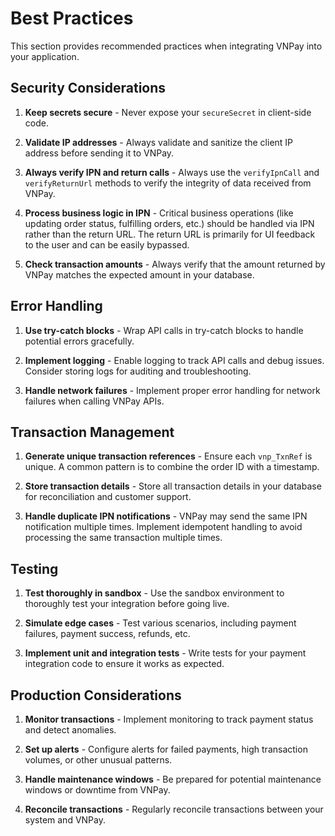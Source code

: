 # Best Practices

This section provides recommended practices when integrating VNPay into your application.

## Security Considerations

1. **Keep secrets secure** - Never expose your `secureSecret` in client-side code.

2. **Validate IP addresses** - Always validate and sanitize the client IP address before sending it to VNPay.

3. **Always verify IPN and return calls** - Always use the `verifyIpnCall` and `verifyReturnUrl` methods to verify the integrity of data received from VNPay.

4. **Process business logic in IPN** - Critical business operations (like updating order status, fulfilling orders, etc.) should be handled via IPN rather than the return URL. The return URL is primarily for UI feedback to the user and can be easily bypassed.

5. **Check transaction amounts** - Always verify that the amount returned by VNPay matches the expected amount in your database.

## Error Handling

1. **Use try-catch blocks** - Wrap API calls in try-catch blocks to handle potential errors gracefully.

2. **Implement logging** - Enable logging to track API calls and debug issues. Consider storing logs for auditing and troubleshooting.

3. **Handle network failures** - Implement proper error handling for network failures when calling VNPay APIs.

## Transaction Management

1. **Generate unique transaction references** - Ensure each `vnp_TxnRef` is unique. A common pattern is to combine the order ID with a timestamp.

2. **Store transaction details** - Store all transaction details in your database for reconciliation and customer support.

3. **Handle duplicate IPN notifications** - VNPay may send the same IPN notification multiple times. Implement idempotent handling to avoid processing the same transaction multiple times.

## Testing

1. **Test thoroughly in sandbox** - Use the sandbox environment to thoroughly test your integration before going live.

2. **Simulate edge cases** - Test various scenarios, including payment failures, payment success, refunds, etc.

3. **Implement unit and integration tests** - Write tests for your payment integration code to ensure it works as expected.

## Production Considerations

1. **Monitor transactions** - Implement monitoring to track payment status and detect anomalies.

2. **Set up alerts** - Configure alerts for failed payments, high transaction volumes, or other unusual patterns.

3. **Handle maintenance windows** - Be prepared for potential maintenance windows or downtime from VNPay.

4. **Reconcile transactions** - Regularly reconcile transactions between your system and VNPay.
